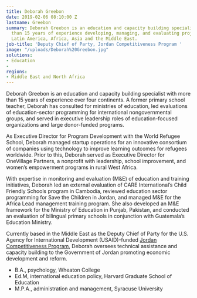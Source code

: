 ```yaml
---
title: Deborah Greebon
date: 2019-02-06 08:10:00 Z
lastname: Greebon
summary: Deborah Greebon is an education and capacity building specialist with more
  than 15 years of experience developing, managing, and evaluating projects across
  Latin America, Africa, Asia and the Middle East.
job-title: 'Deputy Chief of Party, Jordan Competitiveness Program '
image: "/uploads/Deborah%20Greebon.jpg"
solutions:
- Education
- 
regions:
- Middle East and North Africa
---
```


Deborah Greebon is an education and capacity building specialist with more than 15 years of experience over four continents. A former primary school teacher, Deborah has consulted for ministries of education, led evaluations of education-sector programming for international nongovernmental groups, and served in executive leadership roles of education-focused organizations and large donor-funded programs.

As Executive Director for Program Development with the World Refugee School, Deborah managed startup operations for an innovative consortium of companies using technology to improve learning outcomes for refugees worldwide. Prior to this, Deborah served as Executive Director for OneVillage Partners, a nonprofit with leadership, school improvement, and women’s empowerment programs in rural West Africa.

With expertise in monitoring and evaluation (M&E) of education and training initiatives, Deborah led an external evaluation of CARE International’s Child Friendly Schools program in Cambodia, reviewed education sector programming for Save the Children in Jordan, and managed M&E for the Africa Lead management training program. She also developed an M&E framework for the Ministry of Education in Punjab, Pakistan, and conducted an evaluation of bilingual primary schools in conjunction with Guatemala’s Education Ministry.

Currently based in the Middle East as the Deputy Chief of Party for the U.S. Agency for International Development (USAID)-funded [Jordan Competitiveness Program](https://www.dai.com/our-work/projects/jordan-competitiveness-program-jcp), Deborah oversees technical assistance and capacity building to the Government of Jordan promoting economic development and reform.

* B.A., psychology, Wheaton College
* Ed.M, international education policy, Harvard Graduate School of Education
* M.P.A., administration and management, Syracuse University
